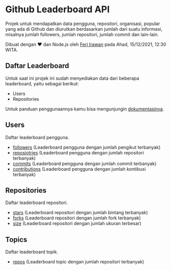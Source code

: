 # Github Leaderboard API

Projek untuk mendapatkan data pengguna, repositori, organisasi, popular yang ada di Github dan diurutkan berdasarkan jumlah dari suatu informasi, misalnya jumlah followers, jumlah repositori, jumlah commit dan lain-lain.

Dibuat dengan ❤ dan Node.js oleh [Feri Irawan](https://github.com/feri-irawan) pada Ahad, 15/12/2021, 12:30 WITA.

## Daftar Leaderboard

Untuk saat ini projek ini sudah menyediakan data dari beberapa leaderboard, yaitu sebagai berikut:

- Users
- Repositories

Untuk panduan penggunaannya kamu bisa mengunjungin [dokumentasinya](https://github-leaderboard.vercel.app).

## Users

Daftar leaderboard pengguna.

- [followers](https://github-leaderboard.vercel.app/leaderboards/users/followers) (Leaderboard pengguna dengan jumlah pengikut terbanyak)
- [reposiotries](https://github-leaderboard.vercel.app/leaderboards/users/repositories) (Leaderboard pengguna dengan jumlah repositori terbanyak)
- [commits](https://github-leaderboard.vercel.app/leaderboards/users/commits) (Leaderboard pengguna dengan jumlah commit terbanyak)
- [contributions](https://github-leaderboard.vercel.app/leaderboards/users/contributions) (Leaderboard pengguna dengan jumlah kontibusi terbanyak)

## Repositories

Daftar leaderboard repositori.

- [stars](https://github-leaderboard.vercel.app/leaderboards/repositories/stars) (Leaderboard repositori dengan jumlah bintang terbanyak)
- [forks](https://github-leaderboard.vercel.app/leaderboards/repositories/forks) (Leaderboard repositori dengan jumlah fork terbanyak)
- [size](https://github-leaderboard.vercel.app/leaderboards/repositories/size) (Leaderboard repositori dengan jumlah ukuran terbesar)

## Topics

Daftar leaderboard topik.

- [repos](https://github-leaderboard.vercel.app/leaderboards/topics/repositories) (Leaderboard topic dengan jumlah repositori terbanyak)
